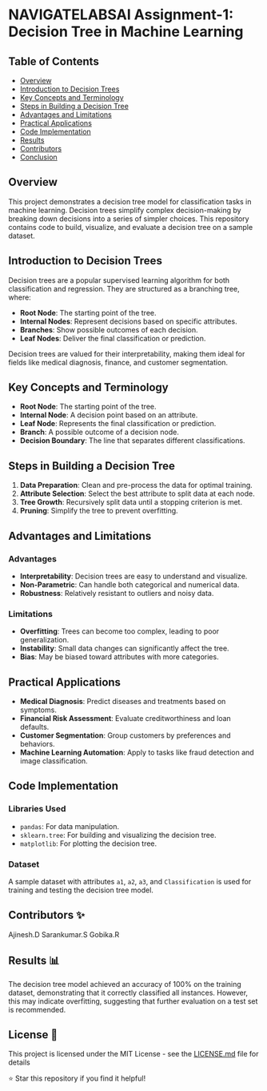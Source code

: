 # NAVIGATELABSAI Assignment-1: Decision Tree in Machine Learning

## Table of Contents
- [Overview](#overview)
- [Introduction to Decision Trees](#introduction-to-decision-trees)
- [Key Concepts and Terminology](#key-concepts-and-terminology)
- [Steps in Building a Decision Tree](#steps-in-building-a-decision-tree)
- [Advantages and Limitations](#advantages-and-limitations)
- [Practical Applications](#practical-applications)
- [Code Implementation](#code-implementation)
- [Results](#results)
- [Contributors](#contributors)
- [Conclusion](#conclusion)

## Overview
This project demonstrates a decision tree model for classification tasks in machine learning. Decision trees simplify complex decision-making by breaking down decisions into a series of simpler choices. This repository contains code to build, visualize, and evaluate a decision tree on a sample dataset.

## Introduction to Decision Trees
Decision trees are a popular supervised learning algorithm for both classification and regression. They are structured as a branching tree, where:
- **Root Node**: The starting point of the tree.
- **Internal Nodes**: Represent decisions based on specific attributes.
- **Branches**: Show possible outcomes of each decision.
- **Leaf Nodes**: Deliver the final classification or prediction.

Decision trees are valued for their interpretability, making them ideal for fields like medical diagnosis, finance, and customer segmentation.

## Key Concepts and Terminology
- **Root Node**: The starting point of the tree.
- **Internal Node**: A decision point based on an attribute.
- **Leaf Node**: Represents the final classification or prediction.
- **Branch**: A possible outcome of a decision node.
- **Decision Boundary**: The line that separates different classifications.

## Steps in Building a Decision Tree
1. **Data Preparation**: Clean and pre-process the data for optimal training.
2. **Attribute Selection**: Select the best attribute to split data at each node.
3. **Tree Growth**: Recursively split data until a stopping criterion is met.
4. **Pruning**: Simplify the tree to prevent overfitting.

## Advantages and Limitations
### Advantages
- **Interpretability**: Decision trees are easy to understand and visualize.
- **Non-Parametric**: Can handle both categorical and numerical data.
- **Robustness**: Relatively resistant to outliers and noisy data.

### Limitations
- **Overfitting**: Trees can become too complex, leading to poor generalization.
- **Instability**: Small data changes can significantly affect the tree.
- **Bias**: May be biased toward attributes with more categories.

## Practical Applications
- **Medical Diagnosis**: Predict diseases and treatments based on symptoms.
- **Financial Risk Assessment**: Evaluate creditworthiness and loan defaults.
- **Customer Segmentation**: Group customers by preferences and behaviors.
- **Machine Learning Automation**: Apply to tasks like fraud detection and image classification.

## Code Implementation

### Libraries Used
- `pandas`: For data manipulation.
- `sklearn.tree`: For building and visualizing the decision tree.
- `matplotlib`: For plotting the decision tree.

### Dataset
A sample dataset with attributes `a1`, `a2`, `a3`, and `Classification` is used for training and testing the decision tree model.

## Contributors ✨
Ajinesh.D
Sarankumar.S
Gobika.R

## Results 📊
The decision tree model achieved an accuracy of 100% on the training dataset, demonstrating that it correctly classified all instances. However, this may indicate overfitting, suggesting that further evaluation on a test set is recommended.


## License 📝
This project is licensed under the MIT License - see the [LICENSE.md](LICENSE.md) file for details




⭐ Star this repository if you find it helpful!
